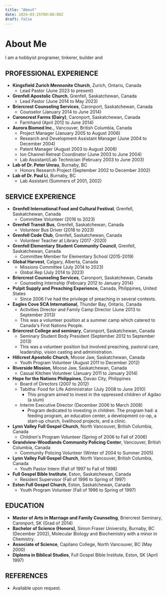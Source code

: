 ```yaml
---
title: "About"
date: 2024-03-25T00:00:00Z
draft: false
---
```


# About Me

I am a hobbyist programer, tinkerer, builder and 

## PROFESSIONAL EXPERIENCE

* **Kingsfield Zurich Mennonite Church**, Zurich, Ontario, Canada
    * Lead Pastor (June 2023 to present)
* **Grenfell Apostolic Church**, Grenfell, Saskatchewan, Canada
    * Lead Pastor (June 2014 to May 2023)
* **Briercrest Counseling Services**, Caronport, Saskatchewan, Canada
    * Counselor (January 2014 to June 2014)
* **Caroncrest Farms (Dairy)**, Caronport, Saskatchewan, Canada
    * Farmhand (April 2012 to June 2014)
* **Aurora Biomed Inc.**, Vancouver, British Columbia, Canada
    * Project Manager (January 2005 to August 2006)
    * Research and Development Assistant Manager (June 2004 to December 2004)
    * Patent Manager (August 2003 to August 2006)
    * Ion Channel Retreat Coordinator (June 2003 to June 2004)
    * Lab Assistant/Lab Technician (February 2003 to June 2003)
* **Lab of Dr. Peter Unrau**, Burnaby, BC
    * Honors Research Project (September 2002 to December 2002)
* **Lab of Dr. Paul Li**, Burnaby, BC
    * Lab Assistant (Summers of 2001, 2002)

## SERVICE EXPERIENCE

* **Grenfell International Food and Cultural Festival**, Grenfell, Saskatchewan, Canada
    * Committee Volunteer (2016 to 2023)
* **Grenfell Transit Bus**, Grenfell, Saskatchewan, Canada
    * Volunteer Bus Driver (2018 to 2023)
* **Grenfell Code Club**, Grenfell, Saskatchewan, Canada
    * Volunteer Teacher at Library (2017 -2020)
* **Grenfell Elementary Student Community Council**, Grenfell, Saskatchewan, Canada
    * Committee Member for Elementary School (2015-2019)
* **Global Harvest**, Calgary, Alberta, Canada
    * Missions Committee (July 2014 to 2023)
    * Global Rep (July 2014 to 2023)
* **Briercrest Counseling Services**, Caronport, Saskatchewan, Canada
    * Counseling Internship (February 2012 to January 2014)
* **Pulpit Supply and Preaching Experience**, Canada, Philippines, United States
    * Since 2006 I’ve had the privilege of preaching in several contexts.
* **Eagles Cove SCA International**, Thunder Bay, Ontario, Canada
    * Activities Director and Family Camp Director (June 2013 to September 2013)
    * This was a volunteer position at a summer camp which catered to Canada's First Nations People.
* **Briercrest College and seminary**, Caronport, Saskatchewan, Canada
    * Seminary Student Body President (September 2012 to September 2013)
    * This was a volunteer position but involved preaching, pastoral care, leadership, vision casting and administration.
* **Hillcrest Apostolic Church**, Moose Jaw, Saskatchewan, Canada
    * Youth Program Volunteer (August 2011 to December 2012)
* **Riverside Mission**, Moose Jaw, Saskatchewan, Canada
    * Casual Kitchen Volunteer (January 2011 to January 2014)
* **Hope for the Nations Philippines**, Davao City, Philippines
    * Board of Directors (2007 to 2012)
    * Tabitha: Food for Life Administrator (July 2008 to June 2010)
        * This program aimed to invest in the oppressed children of Agdao (a slum)
    * Interim Executive Director (December 2006 to March 2008)
        * Program dedicated to investing in children. The program had: a feeding program, an education center, a development co-op, a start-up church, livelihood projects, and a clinic.
* **Lynn Valley Full Gospel Church**, North Vancouver, British Columbia, Canada
    * Children's Program Volunteer (Spring of 2006 to Fall of 2006)
* **Grandview-Woodlands Community Policing Center**, Vancouver, British Columbia, Canada
    * Community Policing Volunteer (Winter of 2004 to Summer 2005)
* **Lynn Valley Full Gospel Church**, North Vancouver, British Columbia, Canada
    * Youth Pastor Intern (Fall of 1997 to Fall of 1998)
* **Full Gospel Bible Institute**, Eston, Saskatchewan, Canada
    * Resident Supervisor (Fall of 1996 to Spring of 1997)
* **Eston Full Gospel Church**, Eston, Saskatchewan, Canada
    * Youth Program Volunteer (Fall of 1996 to Spring of 1997)

## EDUCATION

* **Master of Arts in Marriage and Family Counseling**, Briercrest Seminary, Caronport, SK (Grad of 2014)
* **Bachelor of Science (Honors)**, Simon Fraser University, Burnaby, BC (December 2002), Molecular Biology and Biochemistry with a minor in Chemistry.
* **Associate of Science**, Capilano College, North Vancouver, BC (May 2000)
* **Diploma in Biblical Studies**, Full Gospel Bible Institute, Eston, SK (April 1997)

## REFERENCES

* Available upon request.